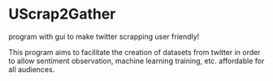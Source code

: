 # UScrap2Gather
program with gui to make twitter scrapping user friendly!

This program aims to facilitate the creation of datasets from twitter in order to allow sentiment observation, machine learning training, etc. affordable for all audiences.
